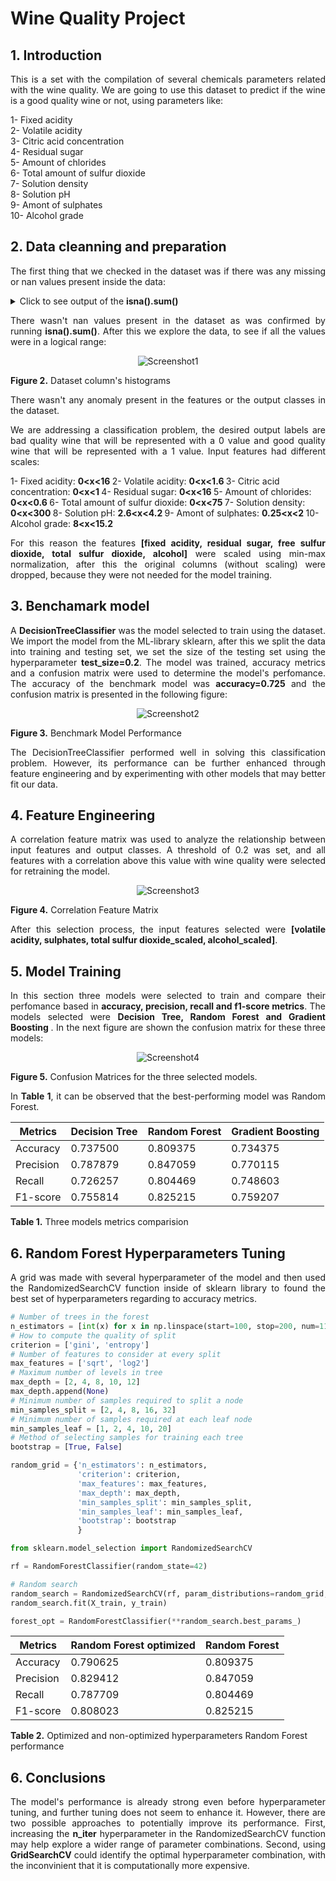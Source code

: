 # Wine Quality Project

## 1. Introduction
<p align="justify">
This is a set with the compilation of several chemicals parameters related with the wine quality. We are going to use this dataset to predict if the wine is a good quality wine or not, using parameters like:
</p>
1- Fixed acidity<br/>
2- Volatile acidity<br/>
3- Citric acid concentration<br/>
4- Residual sugar<br/>
5- Amount of chlorides<br/>
6- Total amount of sulfur dioxide<br/>
7- Solution density<br/>
8- Solution pH<br/>
9- Amont of sulphates<br/>
10- Alcohol grade<br/>

## 2. Data cleanning and preparation 
<p align="justify">
The first thing that we checked in the dataset was if there was any missing or nan values present inside the data:
</p>

<details>
  <summary>Click to see output of the <strong>isna().sum()</strong> </summary>

<div align="center">
  <img src="Images/is_nan.png" alt="Screenshot" width="200">
</div>
<p><strong>Figure 1.</strong> Every Nan values in the dataset

</details>

<p align="justify">
There wasn't nan values present in the dataset as was confirmed by running <strong>isna().sum()</strong>. After this we explore the data, to see if all the values were in a logical range:
</p>

<div align="center">
  <img src="Images/data_exploration.png" alt="Screenshot1">
</div>
<p><strong>Figure 2.</strong> Dataset column's histograms

<p align="justify">
There wasn't any anomaly present in the features or the output classes in the dataset.
</p>

<p align="justify">
We are addressing a classification problem, the desired output labels are bad quality wine that will be represented with a 0 value and good quality wine 
that will be represented with a 1 value. Input features had different scales:
</p>

1- Fixed acidity: <strong> 0<x<16 </strong>
2- Volatile acidity: <strong> 0<x<1.6 </strong>
3- Citric acid concentration: <strong> 0<x<1 </strong>
4- Residual sugar: <strong> 0<x<16 </strong>
5- Amount of chlorides: <strong> 0<x<0.6 </strong>
6- Total amount of sulfur dioxide: <strong> 0<x<75 </strong>
7- Solution density: <strong> 0<x<300 </strong>
8- Solution pH: <strong> 2.6<x<4.2 </strong>
9- Amont of sulphates: <strong> 0.25<x<2 </strong>
10- Alcohol grade: <strong> 8<x<15.2 </strong>

<p align="justify">
For this reason the features  <strong>[fixed acidity, residual sugar, free sulfur dioxide, total sulfur dioxide, alcohol]</strong> were scaled using min-max normalization, after this the original columns (without scaling) were dropped, because they were not needed for the model training.
</p>

## 3. Benchamark model

<p align="justify">
A <strong>DecisionTreeClassifier</strong> was the model selected to train using the dataset. We import the model from the ML-library sklearn, after this we split the data into training and testing set, we set the size of the testing set using the hyperparameter <strong>test_size=0.2</strong>. The model was trained, accuracy metrics and a confusion matrix were used to determine the model's perfomance. The accuracy of the benchmark model was <strong>accuracy=0.725</strong> and the confusion matrix is presented in the following figure:
</p>

<div align="center">
  <img src="Images/benchmark_performance.png" alt="Screenshot2">
</div>
<p><strong>Figure 3.</strong> Benchmark Model Performance

<p align="justify">
The DecisionTreeClassifier performed well in solving this classification problem. However, its performance can be further enhanced through feature engineering and by experimenting with other models that may better fit our data. 
</p>

## 4. Feature Engineering

<p align="justify">
A correlation feature matrix was used to analyze the relationship between input features and output classes. A threshold of 0.2 was set, and all features with a correlation above this value with wine quality were selected for retraining the model. 
</p>

<div align="center">
  <img src="Images/features_selection.png" alt="Screenshot3">
</div>
<p><strong>Figure 4.</strong> Correlation Feature Matrix 

<p align="justify">
After this selection process, the input features selected were <strong>[volatile acidity, sulphates, total sulfur dioxide_scaled, alcohol_scaled]</strong>.
</p>

## 5. Model Training 

<p align="justify">
In this section three models were selected to train and compare their perfomance based in <strong>accuracy, precision, recall and f1-score metrics</strong>. The models selected were <strong> Decision Tree, Random Forest and Gradient Boosting </strong>. In the next figure are shown the confusion matrix for these three models:
</p>

<div align="center">
  <img src="Images/3_models.png" alt="Screenshot4">
</div>
<p><strong>Figure 5.</strong> Confusion Matrices for the three selected models.

<p align="justify">
In <strong>Table 1</strong>, it can be observed that the best-performing model was Random Forest.
</p>

|Metrics   |Decision Tree|Random Forest|Gradient Boosting|
|----------|-------------|-------------|-----------------|
|Accuracy  |0.737500     |0.809375     |0.734375         |
|Precision |0.787879		 |0.847059     |0.770115         |
|Recall    |0.726257		 |0.804469     |0.748603         |
|F1-score  |0.755814		 |0.825215     |0.759207         |

<p><strong>Table 1.</strong> Three models metrics comparision

## 6. Random Forest Hyperparameters Tuning 

<p align="justify">
A grid was made with several hyperparameter of the model and then used the RandomizedSearchCV function inside of sklearn library to found the best set of hyperparameters regarding to accuracy metrics. 
</p>

```python
# Number of trees in the forest
n_estimators = [int(x) for x in np.linspace(start=100, stop=200, num=11)]
# How to compute the quality of split
criterion = ['gini', 'entropy']
# Number of features to consider at every split
max_features = ['sqrt', 'log2']
# Maximum number of levels in tree
max_depth = [2, 4, 8, 10, 12]
max_depth.append(None)
# Minimum number of samples required to split a node
min_samples_split = [2, 4, 8, 16, 32]
# Minimum number of samples required at each leaf node
min_samples_leaf = [1, 2, 4, 10, 20]
# Method of selecting samples for training each tree
bootstrap = [True, False]

random_grid = {'n_estimators': n_estimators,
               'criterion': criterion,
               'max_features': max_features,
               'max_depth': max_depth,
               'min_samples_split': min_samples_split, 
               'min_samples_leaf': min_samples_leaf, 
               'bootstrap': bootstrap
               }

from sklearn.model_selection import RandomizedSearchCV

rf = RandomForestClassifier(random_state=42)

# Random search
random_search = RandomizedSearchCV(rf, param_distributions=random_grid, n_iter=20, cv=5, n_jobs=-1, scoring='accuracy', random_state=42)
random_search.fit(X_train, y_train)

forest_opt = RandomForestClassifier(**random_search.best_params_)

```

|Metrics   |Random Forest optimized|Random Forest|
|----------|-----------------------|-------------|
|Accuracy  |0.790625               |0.809375     |
|Precision |0.829412		           |0.847059     |
|Recall    |0.787709		           |0.804469     |
|F1-score  |0.808023		           |0.825215     |

<p><strong>Table 2.</strong> Optimized and non-optimized hyperparameters Random Forest performance

## 6. Conclusions
 
 <p align="justify">
 The model's performance is already strong even before hyperparameter tuning, and further tuning does not seem to enhance it. However, there are two possible approaches to potentially improve its performance. First, increasing the <strong>n_iter</strong> hyperparameter in the RandomizedSearchCV function may help explore a wider range of parameter combinations. Second, using <strong> GridSearchCV </strong>could identify the optimal hyperparameter combination, with the inconvinient that it is computationally more expensive.
</p>

